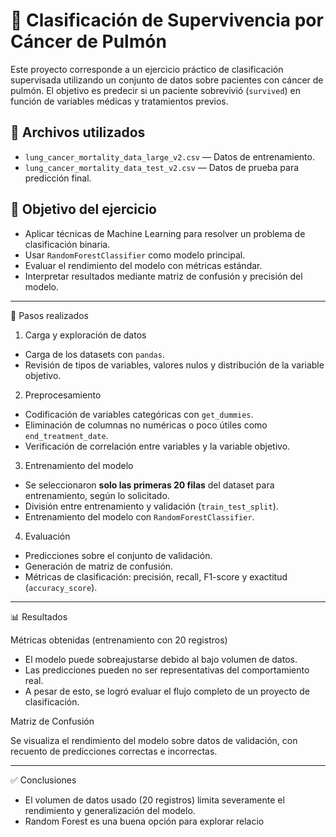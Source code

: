 # 🧠 Clasificación de Supervivencia por Cáncer de Pulmón

Este proyecto corresponde a un ejercicio práctico de clasificación supervisada utilizando un conjunto de datos sobre pacientes con cáncer de pulmón. El objetivo es predecir si un paciente sobrevivió (`survived`) en función de variables médicas y tratamientos previos.

## 📂 Archivos utilizados

- `lung_cancer_mortality_data_large_v2.csv` — Datos de entrenamiento.
- `lung_cancer_mortality_data_test_v2.csv` — Datos de prueba para predicción final.

## 🎯 Objetivo del ejercicio

- Aplicar técnicas de Machine Learning para resolver un problema de clasificación binaria.
- Usar `RandomForestClassifier` como modelo principal.
- Evaluar el rendimiento del modelo con métricas estándar.
- Interpretar resultados mediante matriz de confusión y precisión del modelo.

---

🧪 Pasos realizados

 1. Carga y exploración de datos
- Carga de los datasets con `pandas`.
- Revisión de tipos de variables, valores nulos y distribución de la variable objetivo.

 2. Preprocesamiento
- Codificación de variables categóricas con `get_dummies`.
- Eliminación de columnas no numéricas o poco útiles como `end_treatment_date`.
- Verificación de correlación entre variables y la variable objetivo.

 3. Entrenamiento del modelo
- Se seleccionaron **solo las primeras 20 filas** del dataset para entrenamiento, según lo solicitado.
- División entre entrenamiento y validación (`train_test_split`).
- Entrenamiento del modelo con `RandomForestClassifier`.

 4. Evaluación
- Predicciones sobre el conjunto de validación.
- Generación de matriz de confusión.
- Métricas de clasificación: precisión, recall, F1-score y exactitud (`accuracy_score`).

---

 📊 Resultados

 Métricas obtenidas (entrenamiento con 20 registros)

- El modelo puede sobreajustarse debido al bajo volumen de datos.
- Las predicciones pueden no ser representativas del comportamiento real.
- A pesar de esto, se logró evaluar el flujo completo de un proyecto de clasificación.

 Matriz de Confusión

Se visualiza el rendimiento del modelo sobre datos de validación, con recuento de predicciones correctas e incorrectas.

---

 ✅ Conclusiones

- El volumen de datos usado (20 registros) limita severamente el rendimiento y generalización del modelo.
- Random Forest es una buena opción para explorar relacio
  

